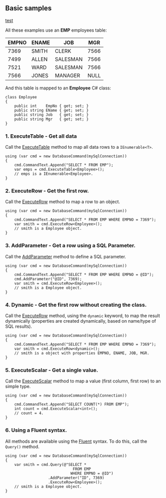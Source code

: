 ## Basic samples

[test](#ExecuteTable)

All these examples use an **EMP** employees table:

|EMPNO |ENAME  |JOB      |MGR  |
|---   |---    |---      |---  |
|7369  |SMITH  |CLERK    |7566 |
|7499  |ALLEN  |SALESMAN |7566 |
|7521  |WARD   |SALESMAN |7566 |
|7566  |JONES  |MANAGER  |NULL |

And this table is mapped to an **Employee** C# class:

```CSharp
class Employee
{
    public int    EmpNo { get; set; }
    public string EName { get; set; }
    public string Job   { get; set; }
    public string Mgr   { get; set; }
}
```

<a name="ExecuteTable"></a>
### 1. ExecuteTable - Get **all data**

Call the [ExecuteTable](../api/Apps72.Dev.Data.DatabaseCommand.yml#Apps72_Dev_Data_DatabaseCommand_ExecuteTable__1) method to map all data rows to a `IEnumerable<T>`.

```CSharp
using (var cmd = new DatabaseCommand(mySqlConnection))
{
    cmd.CommandText.Append("SELECT * FROM EMP");
    var emps = cmd.ExecuteTable<Employee>();
    // emps is a IEnumerable<Employee>.
}
```

<a name="ExecuteRow"></a>
### 2. ExecuteRow - Get the **first row**.

Call the [ExecuteRow](../api/Apps72.Dev.Data.DatabaseCommand.yml#Apps72_Dev_Data_DatabaseCommand_ExecuteRow__1) method to map a row to an object.

```CSharp
using (var cmd = new DatabaseCommand(mySqlConnection))
{
    cmd.CommandText.Append("SELECT * FROM EMP WHERE EMPNO = 7369");
    var smith = cmd.ExecuteRow<Employee>();
    // smith is a Employee object.
}
```

<a name="AddParameter"></a>
### 3. AddParameter - Get a row using a **SQL Parameter**.

Call the [AddParameter](../api/Apps72.Dev.Data.DatabaseCommand.yml#Apps72_Dev_Data_DatabaseCommand_AddParameter_System_String_System_Object_) method to define a SQL parameter.

```CSharp
using (var cmd = new DatabaseCommand(mySqlConnection))
{
    cmd.CommandText.Append("SELECT * FROM EMP WHERE EMPNO = @ID");
    cmd.AddParameter("@ID", 7369);
    var smith = cmd.ExecuteRow<Employee>();
    // smith is a Employee object.
}
```

<a name="Dynamic"></a>
### 4. Dynamic - Get the first row **without creating the class**.

Call the [ExecuteRow](../api/Apps72.Dev.Data.DatabaseCommand.yml#Apps72_Dev_Data_DatabaseCommand_ExecuteRow__1) method, using the `dynamic` keyword, to map the result dynamically (properties are created dynamically, based on name/type of SQL results).

```CSharp
using (var cmd = new DatabaseCommand(mySqlConnection))
{
    cmd.CommandText.Append("SELECT * FROM EMP WHERE EMPNO = 7369");
    var smith = cmd.ExecuteRow<dynamic>();
    // smith is a object with properties EMPNO, ENAME, JOB, MGR.
}
```

<a name="ExecuteScalar"></a>
### 5. ExecuteScalar - Get a **single value**.

Call the [ExecuteScalar](../api/Apps72.Dev.Data.DatabaseCommand.yml#Apps72_Dev_Data_DatabaseCommand_ExecuteScalar) method to map a value (first column, first row) to an simple type.

```CSharp
using (var cmd = new DatabaseCommand(mySqlConnection))
{
    cmd.CommandText.Append("SELECT COUNT(*) FROM EMP");
    int count = cmd.ExecuteScalar<int>();
    // count = 4.
}
```

<a name="Fluent"></a>
### 6. Using a **Fluent** syntax.

All methods are available using the [Fluent](https://en.wikipedia.org/wiki/Fluent_interface) syntax. To do this, call the `Query()` method.

```CSharp
using (var cmd = new DatabaseCommand(mySqlConnection))
{
    var smith = cmd.Query(@"SELECT * 
                              FROM EMP 
                             WHERE EMPNO = @ID")
                   .AddParameter("ID", 7369)
                   .ExecuteRow<Employee>();
    // smith is a Employee object.
}